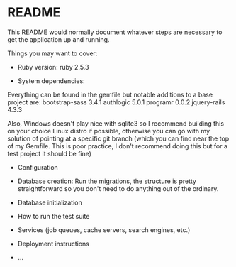 # README

This README would normally document whatever steps are necessary to get the
application up and running.

Things you may want to cover:

* Ruby version: ruby 2.5.3

* System dependencies:

Everything can be found in the gemfile but notable additions to a base project are:
bootstrap-sass 3.4.1
authlogic 5.0.1
programr 0.0.2
jquery-rails 4.3.3

Also, Windows doesn't play nice with sqlite3 so I recommend building this on your choice Linux distro if possible, otherwise you can go with my solution of pointing at a specific git branch (which you can find near the top of my Gemfile. This is poor practice, I don't recommend doing this but for a test project it should be fine)

* Configuration

* Database creation:
Run the migrations, the structure is pretty straightforward so you don't need to do anything out of the ordinary.

* Database initialization

* How to run the test suite

* Services (job queues, cache servers, search engines, etc.)

* Deployment instructions

* ...
